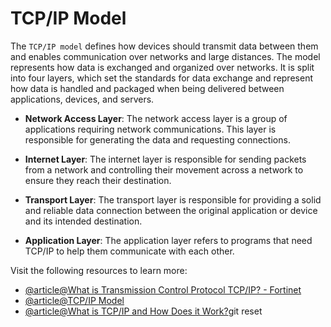 # TCP/IP Model

The `TCP/IP model` defines how devices should transmit data between them and enables communication over networks and large distances. The model represents how data is exchanged and organized over networks. It is split into four layers, which set the standards for data exchange and represent how data is handled and packaged when being delivered between applications, devices, and servers.

- **Network Access Layer**: The network access layer is a group of applications requiring network communications. This layer is responsible for generating the data and requesting connections.

- **Internet Layer**: The internet layer is responsible for sending packets from a network and controlling their movement across a network to ensure they reach their destination. 

- **Transport Layer**: The transport layer is responsible for providing a solid and reliable data connection between the original application or device and its intended destination. 

- **Application Layer**: The application layer refers to programs that need TCP/IP to help them communicate with each other. 

Visit the following resources to learn more:

- [@article@What is Transmission Control Protocol TCP/IP? - Fortinet](https://www.fortinet.com/resources/cyberglossary/tcp-ip#:~:text=The%20TCP%2FIP%20model%20defines,exchanged%20and%20organized%20over%20networks.)
- [@article@TCP/IP Model](https://www.geeksforgeeks.org/tcp-ip-model/)
- [@article@What is TCP/IP and How Does it Work?](https://www.techtarget.com/searchnetworking/definition/TCP-IP)git reset